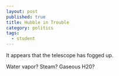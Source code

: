 ```yaml
---
layout: post
published: true
title: Hubble in Trouble
category: politics
tags: 
  - student
---
```


It appears that the telescope has fogged up.

Water vapor? Steam? Gaseous H20?